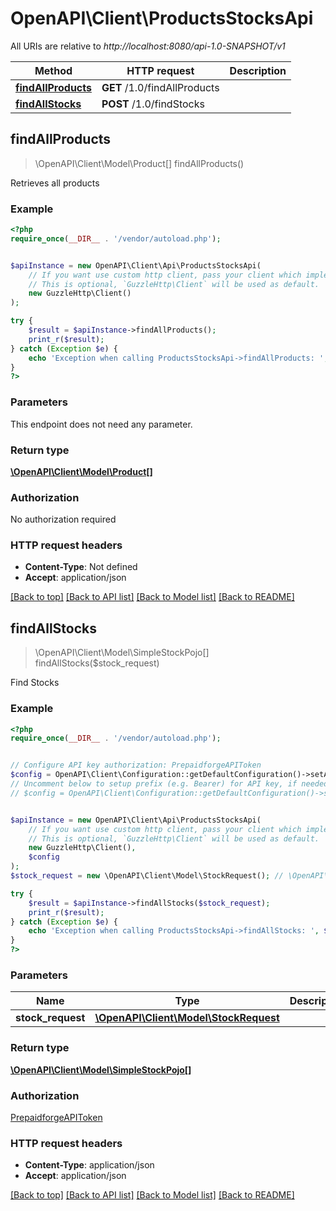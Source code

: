 # OpenAPI\Client\ProductsStocksApi

All URIs are relative to *http://localhost:8080/api-1.0-SNAPSHOT/v1*

Method | HTTP request | Description
------------- | ------------- | -------------
[**findAllProducts**](ProductsStocksApi.md#findAllProducts) | **GET** /1.0/findAllProducts | 
[**findAllStocks**](ProductsStocksApi.md#findAllStocks) | **POST** /1.0/findStocks | 



## findAllProducts

> \OpenAPI\Client\Model\Product[] findAllProducts()



Retrieves all products

### Example

```php
<?php
require_once(__DIR__ . '/vendor/autoload.php');


$apiInstance = new OpenAPI\Client\Api\ProductsStocksApi(
    // If you want use custom http client, pass your client which implements `GuzzleHttp\ClientInterface`.
    // This is optional, `GuzzleHttp\Client` will be used as default.
    new GuzzleHttp\Client()
);

try {
    $result = $apiInstance->findAllProducts();
    print_r($result);
} catch (Exception $e) {
    echo 'Exception when calling ProductsStocksApi->findAllProducts: ', $e->getMessage(), PHP_EOL;
}
?>
```

### Parameters

This endpoint does not need any parameter.

### Return type

[**\OpenAPI\Client\Model\Product[]**](../Model/Product.md)

### Authorization

No authorization required

### HTTP request headers

- **Content-Type**: Not defined
- **Accept**: application/json

[[Back to top]](#) [[Back to API list]](../../README.md#documentation-for-api-endpoints)
[[Back to Model list]](../../README.md#documentation-for-models)
[[Back to README]](../../README.md)


## findAllStocks

> \OpenAPI\Client\Model\SimpleStockPojo[] findAllStocks($stock_request)



Find Stocks

### Example

```php
<?php
require_once(__DIR__ . '/vendor/autoload.php');


// Configure API key authorization: PrepaidforgeAPIToken
$config = OpenAPI\Client\Configuration::getDefaultConfiguration()->setApiKey('X-PrepaidForge-Api-Token', 'YOUR_API_KEY');
// Uncomment below to setup prefix (e.g. Bearer) for API key, if needed
// $config = OpenAPI\Client\Configuration::getDefaultConfiguration()->setApiKeyPrefix('X-PrepaidForge-Api-Token', 'Bearer');


$apiInstance = new OpenAPI\Client\Api\ProductsStocksApi(
    // If you want use custom http client, pass your client which implements `GuzzleHttp\ClientInterface`.
    // This is optional, `GuzzleHttp\Client` will be used as default.
    new GuzzleHttp\Client(),
    $config
);
$stock_request = new \OpenAPI\Client\Model\StockRequest(); // \OpenAPI\Client\Model\StockRequest | 

try {
    $result = $apiInstance->findAllStocks($stock_request);
    print_r($result);
} catch (Exception $e) {
    echo 'Exception when calling ProductsStocksApi->findAllStocks: ', $e->getMessage(), PHP_EOL;
}
?>
```

### Parameters


Name | Type | Description  | Notes
------------- | ------------- | ------------- | -------------
 **stock_request** | [**\OpenAPI\Client\Model\StockRequest**](../Model/StockRequest.md)|  | [optional]

### Return type

[**\OpenAPI\Client\Model\SimpleStockPojo[]**](../Model/SimpleStockPojo.md)

### Authorization

[PrepaidforgeAPIToken](../../README.md#PrepaidforgeAPIToken)

### HTTP request headers

- **Content-Type**: application/json
- **Accept**: application/json

[[Back to top]](#) [[Back to API list]](../../README.md#documentation-for-api-endpoints)
[[Back to Model list]](../../README.md#documentation-for-models)
[[Back to README]](../../README.md)

